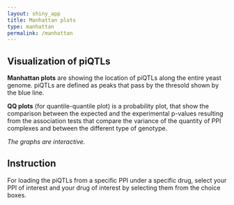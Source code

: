 ```yaml
---
layout: shiny_app
title: Manhattan plots
type: manhattan
permalink: /manhattan
---
```


## Visualization of piQTLs

__Manhattan plots__ are showing the location of piQTLs along the entire yeast genome. 
piQTLs are defined as peaks that pass by the thresold shown by the blue line. 

__QQ plots__ (for quantile-quantile plot) is a probability plot, that show the comparison between the expected and the experimental p-values resulting from the association tests that compare the variance of the quantity of PPI complexes and between the different type of genotype.

*The graphs are interactive.*


## Instruction

For loading the piQTLs from a specific PPI under a specific drug, select your PPI of interest and your drug of interest by selecting them from the choice boxes. 